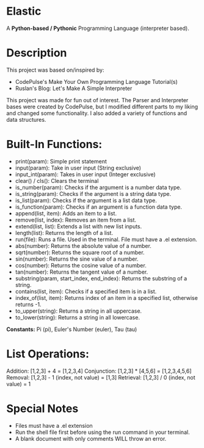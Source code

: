 # Elastic
A **Python-based / Pythonic** Programming Language (interpreter based).

# Description
This project was based on/inspired by:

- CodePulse's Make Your Own Programming Language Tutorial(s)
- Ruslan's Blog: Let's Make A Simple Interpreter

This project was made for fun out of interest. The Parser and Interpreter bases were created by CodePulse,
but I modified different parts to my liking and changed some functionality. I also added a variety of functions and data structures.

# Built-In Functions:
- print(param): Simple print statement
- input(param): Take in user input (String exclusive)
- input_int(param): Takes in user input (Integer exclusive)
- clear() / cls(): Clears the terminal
- is_number(param): Checks if the argument is a number data type.
- is_string(param): Checks if the argument is a string data type.
- is_list(param): Checks if the argument is a list data type.
- is_function(param): Checks if an argument is a function data type.
- append(list, item): Adds an item to a list.
- remove(list, index): Removes an item from a list.
- extend(list, list): Extends a list with new list inputs.
- length(list): Returns the length of a list.
- run(file): Runs a file. Used in the terminal. File must have a .el extension.
- abs(number): Returns the absolute value of a number.
- sqrt(number): Returns the square root of a number.
- sin(number): Returns the sine value of a number.
- cos(number): Returns the cosine value of a number.
- tan(number): Returns the tangent value of a number.
- substring(param, start_index, end_index): Returns the substring of a string.
- contains(list, item): Checks if a specified item is in a list.
- index_of(list, item): Returns index of an item in a specified list, otherwise returns -1.
- to_upper(string): Returns a string in all uppercase.
- to_lower(string): Returns a string in all lowercase.

**Constants:** Pi (pi), Euler's Number (euler), Tau (tau)


# List Operations:
Addition: [1,2,3] + 4 = [1,2,3,4]
Conjunction: [1,2,3] * [4,5,6] = [1,2,3,4,5,6]
Removal: [1,2,3] - 1 (index, not value) = [1,3]
Retrieval: [1,2,3] / 0 (index, not value) = 1

# Special Notes
- Files must have a .el extension
- Run the shell file first before using the run command in your terminal.
- A blank document with only comments WILL throw an error.


